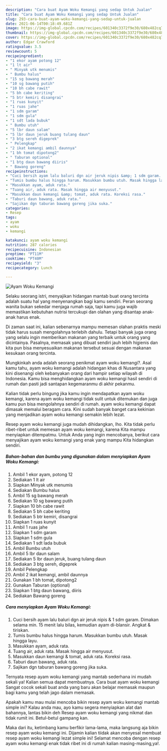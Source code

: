 ```yaml
---
description: "Cara buat Ayam Woku Kemangi yang sedap Untuk Jualan"
title: "Cara buat Ayam Woku Kemangi yang sedap Untuk Jualan"
slug: 293-cara-buat-ayam-woku-kemangi-yang-sedap-untuk-jualan
date: 2021-06-14T00:18:49.681Z
image: https://img-global.cpcdn.com/recipes/601340c3372f9e30/680x482cq70/ayam-woku-kemangi-foto-resep-utama.jpg
thumbnail: https://img-global.cpcdn.com/recipes/601340c3372f9e30/680x482cq70/ayam-woku-kemangi-foto-resep-utama.jpg
cover: https://img-global.cpcdn.com/recipes/601340c3372f9e30/680x482cq70/ayam-woku-kemangi-foto-resep-utama.jpg
author: Edgar Crawford
ratingvalue: 3.5
reviewcount: 5
recipeingredient:
- "1 ekor ayam potong 12"
- "1 lt air"
- " Minyak utk menumis"
- " Bumbu halus"
- "15 sg bawang merah"
- "10 sg bawang putih"
- "10 bh cabe rawit"
- "5 bh cabe keriting"
- "5 btr kemiri disangrai"
- "1 ruas kunyit"
- "1 ruas jahe"
- "1 sdm garam"
- "1 sdm gula"
- "1 sdt lada bubuk"
- " Bumbu utuh"
- "5 lbr daun salam"
- "5 lbr daun jeruk buang tulang daun"
- "3 btg sereh digeprek"
- " Pelengkap"
- "2 ikat kemangi ambil daunnya"
- "1 bh tomat dipotong2"
- " Taburan optional"
- "1 btg daun bawang diiris"
- " Bawang goreng"
recipeinstructions:
- "Cuci bersih ayam lalu baluri dgn air jeruk nipis &amp; 1 sdm garam. Dimakan selama min. 15 menit lalu bilas, kemudian ayam di-blansir. Angkat &amp; tiriskan."
- "Tumis bumbu halus hingga harum. Masukkan bumbu utuh. Masak hingga layu."
- "Masukkan ayam, aduk rata."
- "Tuang air, aduk rata. Masak hingga air menyusut."
- "Masukkan daun kemangi &amp; tomat, aduk rata. Koreksi rasa."
- "Taburi daun bawang, aduk rata."
- "Sajikan dgn taburan bawang goreng jika suka."
categories:
- Resep
tags:
- ayam
- woku
- kemangi

katakunci: ayam woku kemangi 
nutrition: 287 calories
recipecuisine: Indonesian
preptime: "PT11M"
cooktime: "PT40M"
recipeyield: "3"
recipecategory: Lunch

---
```



![Ayam Woku Kemangi](https://img-global.cpcdn.com/recipes/601340c3372f9e30/680x482cq70/ayam-woku-kemangi-foto-resep-utama.jpg)

Selaku seorang istri, menyajikan hidangan mantab buat orang tercinta adalah suatu hal yang menyenangkan bagi kamu sendiri. Peran seorang  wanita bukan sekedar menjaga rumah saja, tapi kamu juga wajib memastikan kebutuhan nutrisi tercukupi dan olahan yang disantap anak-anak harus enak.

Di zaman  saat ini, kalian sebenarnya mampu memesan olahan praktis meski tidak harus susah mengolahnya terlebih dahulu. Tetapi banyak juga orang yang selalu ingin memberikan makanan yang terbaik untuk orang yang dicintainya. Pasalnya, memasak yang dibuat sendiri jauh lebih higienis dan kita pun bisa menyesuaikan makanan tersebut sesuai dengan makanan kesukaan orang tercinta. 



Mungkinkah anda adalah seorang penikmat ayam woku kemangi?. Asal kamu tahu, ayam woku kemangi adalah hidangan khas di Nusantara yang kini disenangi oleh kebanyakan orang dari hampir setiap wilayah di Indonesia. Kamu bisa menghidangkan ayam woku kemangi hasil sendiri di rumah dan pasti jadi santapan kegemaranmu di akhir pekanmu.

Kalian tidak perlu bingung jika kamu ingin mendapatkan ayam woku kemangi, karena ayam woku kemangi tidak sulit untuk ditemukan dan juga kamu pun bisa mengolahnya sendiri di rumah. ayam woku kemangi dapat dimasak memalui beragam cara. Kini sudah banyak banget cara kekinian yang menjadikan ayam woku kemangi semakin lebih lezat.

Resep ayam woku kemangi juga mudah dihidangkan, lho. Kita tidak perlu ribet-ribet untuk memesan ayam woku kemangi, karena Kita mampu menyiapkan ditempatmu. Untuk Anda yang ingin mencobanya, berikut cara menyajikan ayam woku kemangi yang enak yang mampu Kita hidangkan sendiri.

<!--inarticleads1-->

##### Bahan-bahan dan bumbu yang digunakan dalam menyiapkan Ayam Woku Kemangi:

1. Ambil 1 ekor ayam, potong 12
1. Sediakan 1 lt air
1. Siapkan  Minyak utk menumis
1. Sediakan  Bumbu halus
1. Ambil 15 sg bawang merah
1. Sediakan 10 sg bawang putih
1. Siapkan 10 bh cabe rawit
1. Sediakan 5 bh cabe keriting
1. Sediakan 5 btr kemiri, disangrai
1. Siapkan 1 ruas kunyit
1. Ambil 1 ruas jahe
1. Siapkan 1 sdm garam
1. Siapkan 1 sdm gula
1. Sediakan 1 sdt lada bubuk
1. Ambil  Bumbu utuh
1. Ambil 5 lbr daun salam
1. Sediakan 5 lbr daun jeruk, buang tulang daun
1. Sediakan 3 btg sereh, digeprek
1. Ambil  Pelengkap
1. Ambil 2 ikat kemangi, ambil daunnya
1. Gunakan 1 bh tomat, dipotong2
1. Gunakan  Taburan (optional)
1. Siapkan 1 btg daun bawang, diiris
1. Sediakan  Bawang goreng




<!--inarticleads2-->

##### Cara menyiapkan Ayam Woku Kemangi:

1. Cuci bersih ayam lalu baluri dgn air jeruk nipis &amp; 1 sdm garam. Dimakan selama min. 15 menit lalu bilas, kemudian ayam di-blansir. Angkat &amp; tiriskan.
1. Tumis bumbu halus hingga harum. Masukkan bumbu utuh. Masak hingga layu.
1. Masukkan ayam, aduk rata.
1. Tuang air, aduk rata. Masak hingga air menyusut.
1. Masukkan daun kemangi &amp; tomat, aduk rata. Koreksi rasa.
1. Taburi daun bawang, aduk rata.
1. Sajikan dgn taburan bawang goreng jika suka.




Ternyata resep ayam woku kemangi yang mantab sederhana ini mudah sekali ya! Kalian semua dapat membuatnya. Cara buat ayam woku kemangi Sangat cocok sekali buat anda yang baru akan belajar memasak maupun bagi kamu yang telah jago dalam memasak.

Apakah kamu mau mulai mencoba bikin resep ayam woku kemangi mantab simple ini? Kalau anda mau, ayo kamu segera menyiapkan alat dan bahannya, lantas bikin deh Resep ayam woku kemangi yang nikmat dan tidak rumit ini. Betul-betul gampang kan. 

Maka dari itu, ketimbang kamu berfikir lama-lama, maka langsung aja bikin resep ayam woku kemangi ini. Dijamin kalian tiidak akan menyesal membuat resep ayam woku kemangi lezat simple ini! Selamat mencoba dengan resep ayam woku kemangi enak tidak ribet ini di rumah kalian masing-masing,ya!.

